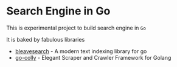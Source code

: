 # Search Engine in Go

This is experimental project to build search engine in `Go` 

It is baked by fabulous libraries
- [bleavesearch](https://github.com/blevesearch/bleve) - A modern text indexing library for go
- [go-colly](https://github.com/gocolly/colly) - Elegant Scraper and Crawler Framework for Golang 
